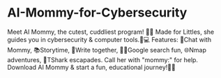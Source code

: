 # AI-Mommy-for-Cybersecurity
Meet AI Mommy, the cutest, cuddliest program! 🎀🧸 Made for Littles, she guides you in cybersecurity &amp; computer tools.🍼💻 Features: 🌈Chat with Mommy, 📚Storytime, 📃Write together, 🕵️‍♂️Google search fun, 🌐Nmap adventures, 🦈TShark escapades. Call her with "mommy:" for help. Download AI Mommy &amp; start a fun, educational journey!🎉🌟
